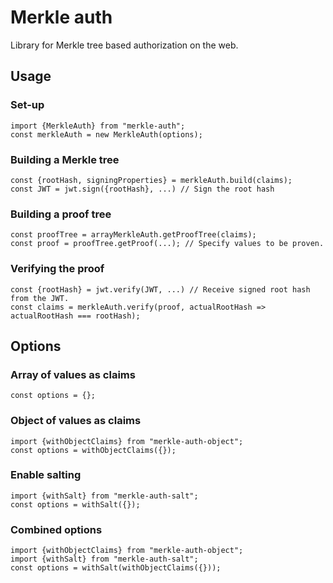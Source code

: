 # Merkle auth
Library for Merkle tree based authorization on the web.

## Usage

### Set-up
```
import {MerkleAuth} from "merkle-auth";
const merkleAuth = new MerkleAuth(options);
```

### Building a Merkle tree
```
const {rootHash, signingProperties} = merkleAuth.build(claims);
const JWT = jwt.sign({rootHash}, ...) // Sign the root hash
```

### Building a proof tree
```
const proofTree = arrayMerkleAuth.getProofTree(claims);
const proof = proofTree.getProof(...); // Specify values to be proven.
```

###  Verifying the proof
```
const {rootHash} = jwt.verify(JWT, ...) // Receive signed root hash from the JWT.
const claims = merkleAuth.verify(proof, actualRootHash => actualRootHash === rootHash);
```

## Options
### Array of values as claims
```
const options = {};
```

### Object of values as claims
```
import {withObjectClaims} from "merkle-auth-object";
const options = withObjectClaims({});
```

### Enable salting
```
import {withSalt} from "merkle-auth-salt";
const options = withSalt({});
```

### Combined options

```
import {withObjectClaims} from "merkle-auth-object";
import {withSalt} from "merkle-auth-salt";
const options = withSalt(withObjectClaims({}));
```
